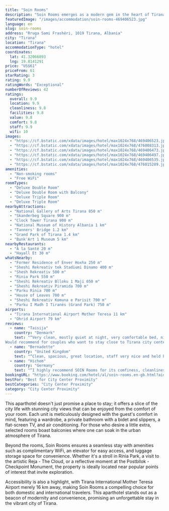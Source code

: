 ```yaml
---
title: "Soin Rooms"
description: "Soin Rooms emerges as a modern gem in the heart of Tirana, boasting a fresh renovation that positions it as a prime choice for travelers seeking both comfort and convenience."
featuredImage: "/images/accommodation/soin-rooms-469406523.jpg"
language: en
slug: soin-rooms
address: "Rruga Sami Frashëri, 1019 Tirana, Albania"
city: "Tirana"
location: "Tirana"
accommodationType: "hotel"
coordinates:
  lat: 41.32066893
  lng: 19.8141291
price: "US$61"
priceFrom: 61
starRating: 3
rating: 9.9
ratingWords: "Exceptional"
numberOfReviews: 42
ratings:
  overall: 9.9
  location: 9.9
  cleanliness: 9.8
  facilities: 9.8
  value: 9.8
  comfort: 9.8
  staff: 9.9
  wifi: 10
images:
  - "https://cf.bstatic.com/xdata/images/hotel/max1024x768/469406523.jpg?k=26282c12dde51e13bf4ba33e12d542fae31c4f9fc57bfb7f69e53b73fd2731d3&o=&hp=1"
  - "https://cf.bstatic.com/xdata/images/hotel/max1024x768/476008313.jpg?k=97aa6afaa6c38b68460939c1fa4e69ff0cbb6027f4cb7afe658e5ca5ae123d76&o=&hp=1"
  - "https://cf.bstatic.com/xdata/images/hotel/max1024x768/469406473.jpg?k=a9b534768b9ce84fdfb205a81ec9d035fb09c82210ed44d33bbf03f2cd88b40d&o=&hp=1"
  - "https://cf.bstatic.com/xdata/images/hotel/max1024x768/469406497.jpg?k=3ef1911da7defb364f35f9f2857176b944bed246c10f2a788c93559510c4afd8&o=&hp=1"
  - "https://cf.bstatic.com/xdata/images/hotel/max1024x768/469406535.jpg?k=360620544a3a9480210f2151756d0ef2fa84e19f205489719ba98e1da6c0f451&o=&hp=1"
  - "https://cf.bstatic.com/xdata/images/hotel/max1024x768/476015289.jpg?k=43a6b0ca6451c304cd4dd8563fa9fcc23ff07583f37befb559c2d80374118c23&o=&hp=1"
amenities:
  - "Non-smoking rooms"
  - "Free WiFi"
roomTypes:
  - "Deluxe Double Room"
  - "Deluxe Double Room with Balcony"
  - "Deluxe Triple Room"
  - "Deluxe Triple Room"
nearbyAttractions:
  - "National Gallery of Arts Tirana 850 m"
  - "Skanderbeg Square 900 m"
  - "Clock Tower Tirana 900 m"
  - "National Museum of History Albania 1 km"
  - "Tanners' Bridge 1.2 km"
  - "Grand Park of Tirana 1.4 km"
  - "Bunk'Art 1 Museum 5 km"
nearbyRestaurants:
  - "À la Santé 20 m"
  - "Hayall Et 30 m"
whatsNearby:
  - "Former Residence of Enver Hoxha 250 m"
  - "Sheshi Rekreativ tek Stadiumi Dinamo 400 m"
  - "Shesh Rekreativ 500 m"
  - "Rinia Park 550 m"
  - "Sheshi Rekreativ Blloku 1 Maji 650 m"
  - "Sheshi Rekreativ Piramida 700 m"
  - "Parku Rinia 700 m"
  - "House of Leaves 700 m"
  - "Sheshi Rekreativ Komuna e Parisit 700 m"
  - "Parku I Madh I Tiranës (Grand Park) 750 m"
airports:
  - "Tirana International Airport Mother Teresa 11 km"
  - "Ohrid Airport 79 km"
reviews:
  - name: "Taisija"
    country: "Denmark"
    text: "“Very clean, mostly quiet at night, very comfortable bed, nice bathroom and helpful host.
Would recommend for couples who want to stay close to Tirana city center in a small neat and clean room. Has a small working fridge and a tv.”"
  - name: "Bernadette"
    country: "United Kingdom"
    text: "“Clean, spacious, great location, staff very nice and held bags on the last day”"
  - name: "Hichem"
    country: "Germany"
    text: "“I highly recommend SOIN Rooms for its comfiness, cleanliness, location and service. The hotel is just perfectly located, right in the center of Tirana, surrounded by restaurants and bars while being very quiet. The building and rooms are new,...”"
bookingURL: "https://www.booking.com/hotel/al/soin-rooms.en-gb.html?aid=8035640"
bestFor: "Best for City Center Proximity"
bestCategories: "City Center Proximity"
category: "City Center Proximity"
---
```


This aparthotel doesn't just promise a place to stay; it offers a slice of the city life with stunning city views that can be enjoyed from the comfort of your room. Each unit is meticulously designed with the guest's comfort in mind, featuring a wardrobe, a private bathroom with a bidet and slippers, a flat-screen TV, and air conditioning. For those who desire a little extra, selected rooms boast balconies where one can soak in the urban atmosphere of Tirana.

Beyond the rooms, Soin Rooms ensures a seamless stay with amenities such as complimentary WiFi, an elevator for easy access, and luggage storage space for convenience. Whether it's a stroll in Rinia Park, a visit to the artistic Reja - The Cloud, or a reflective moment at the Postbllok - Checkpoint Monument, the property is ideally located near popular points of interest that invite exploration.

Accessibility is also a highlight, with Tirana International Mother Teresa Airport merely 16 km away, making Soin Rooms a compelling choice for both domestic and international travelers. This aparthotel stands out as a beacon of modernity and convenience, promising an unforgettable stay in the vibrant city of Tirana.